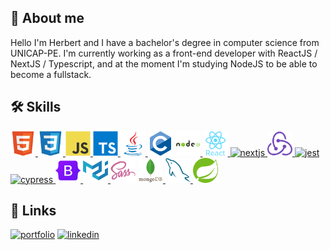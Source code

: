 
## 🚀 About me
Hello I'm Herbert and I have a bachelor's degree in computer science from UNICAP-PE. I'm currently working as a front-end developer with ReactJS / NextJS / Typescript, and at the moment I'm studying NodeJS to be able to become a fullstack.

## 🛠 Skills
<a href="https://developer.mozilla.org/pt-BR/docs/Web/HTML" rel="nofollow"> <img src="https://github.com/devicons/devicon/blob/master/icons/html5/html5-original.svg" alt="html" width="40" height="40" style="max-width: 100%;"> </a> 
<a href="https://developer.mozilla.org/pt-BR/docs/Web/CSS" rel="nofollow"> <img src="https://github.com/devicons/devicon/blob/master/icons/css3/css3-original.svg" alt="css" width="40" height="40" style="max-width: 100%;"> </a> 
<a href="https://developer.mozilla.org/en-US/docs/Web/JavaScript" rel="nofollow"> <img src="https://raw.githubusercontent.com/devicons/devicon/master/icons/javascript/javascript-original.svg" alt="javascript" width="40" height="40" style="max-width: 100%;"> </a> 
<a href="https://www.typescriptlang.org/" rel="nofollow"> <img src="https://raw.githubusercontent.com/devicons/devicon/master/icons/typescript/typescript-original.svg" alt="typescript" width="40" height="40" style="max-width: 100%;"> </a>
<a href="https://www.java.com/" rel="nofollow"> <img src="https://github.com/devicons/devicon/blob/master/icons/java/java-original.svg" alt="java" width="40" height="40" style="max-width: 100%;"> </a> 
<img src="https://github.com/devicons/devicon/blob/master/icons/c/c-original.svg" alt="c" width="40" height="40" style="max-width: 100%;">
<a href="https://nodejs.org" rel="nofollow"> <img src="https://raw.githubusercontent.com/devicons/devicon/master/icons/nodejs/nodejs-original-wordmark.svg" alt="nodejs" width="40" height="40" style="max-width: 100%;"> </a> 
<a href="https://reactjs.org/" rel="nofollow"> <img src="https://raw.githubusercontent.com/devicons/devicon/master/icons/react/react-original-wordmark.svg" alt="react" width="40" height="40" style="max-width: 100%;"> </a> 
<a href="https://nextjs.org/" rel="nofollow"> <img src="https://camo.githubusercontent.com/3aa42ee93eafa8f736bac662e8ca536350dad790ba36f2f0cb1783aa2be42f6d/68747470733a2f2f63646e2e776f726c64766563746f726c6f676f2e636f6d2f6c6f676f732f6e6578746a732d322e737667" alt="nextjs" width="40" height="40" data-canonical-src="https://cdn.worldvectorlogo.com/logos/nextjs-2.svg" style="max-width: 100%;"> </a> 
<a href="https://redux-toolkit.js.org/" rel="nofollow"> <img src="https://github.com/devicons/devicon/blob/master/icons/redux/redux-original.svg" alt="redux" width="40" height="40" style="max-width: 100%;"> </a> 
<a href="https://jestjs.io" rel="nofollow"> <img src="https://camo.githubusercontent.com/ce0a32825268b09cd5e0fc7c2a09c587a708491427cb794cade8f1866f7284c6/68747470733a2f2f7777772e766563746f726c6f676f2e7a6f6e652f6c6f676f732f6a6573746a73696f2f6a6573746a73696f2d69636f6e2e737667" alt="jest" width="40" height="40" data-canonical-src="https://www.vectorlogo.zone/logos/jestjsio/jestjsio-icon.svg" style="max-width: 100%;"> </a> 
<a href="https://www.cypress.io" rel="nofollow"> <img src="https://raw.githubusercontent.com/simple-icons/simple-icons/6e46ec1fc23b60c8fd0d2f2ff46db82e16dbd75f/icons/cypress.svg" alt="cypress" width="40" height="40" style="max-width: 100%;"> </a>
<a href="https://react-bootstrap.github.io" rel="nofollow"> <img src="https://github.com/devicons/devicon/blob/master/icons/bootstrap/bootstrap-original.svg" alt="bootstrap" width="40" height="40" style="max-width: 100%;"> </a> 
<a href="https://mui.com/" rel="nofollow"> <img src="https://raw.githubusercontent.com/devicons/devicon/master/icons/materialui/materialui-original.svg" alt="mui" width="40" height="40" style="max-width: 100%;"> </a> 
<img src="https://github.com/devicons/devicon/blob/master/icons/sass/sass-original.svg" alt="typescript" width="40" height="40" style="max-width: 100%;">
<a href="https://www.mongodb.com/" rel="nofollow"> <img src="https://raw.githubusercontent.com/devicons/devicon/master/icons/mongodb/mongodb-original-wordmark.svg" alt="mongodb" width="40" height="40" style="max-width: 100%;"> </a> 
<a href="https://www.mysql.com/" rel="nofollow"> <img src="https://raw.githubusercontent.com/devicons/devicon/master/icons/mysql/mysql-original.svg" alt="mysql" width="40" height="40" style="max-width: 100%;"> </a> 
<a href="https://spring.io/" rel="nofollow"> <img src="https://github.com/devicons/devicon/blob/master/icons/spring/spring-original.svg" alt="spring" width="40" height="40" style="max-width: 100%;"> </a> 

## 🔗 Links
[![portfolio](https://img.shields.io/badge/my_portfolio-000?style=for-the-badge&logo=ko-fi&logoColor=white)](https://herbertjacby.com)
[![linkedin](https://img.shields.io/badge/linkedin-0A66C2?style=for-the-badge&logo=linkedin&logoColor=white)](https://www.linkedin.com/in/herbertjacby)
